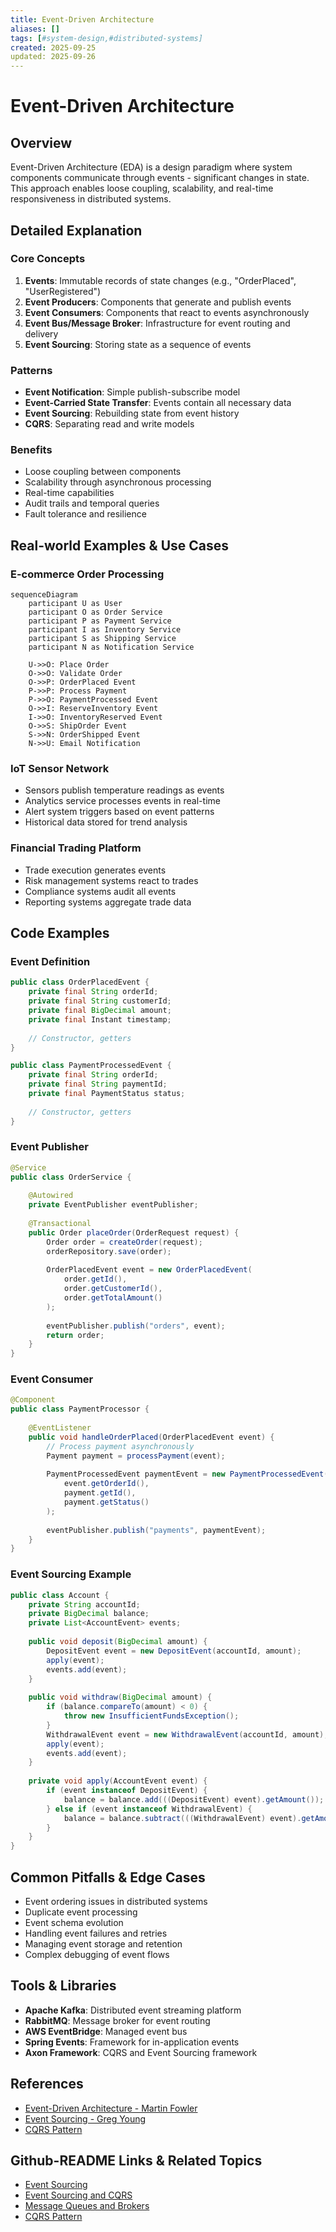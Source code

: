 ```yaml
---
title: Event-Driven Architecture
aliases: []
tags: [#system-design,#distributed-systems]
created: 2025-09-25
updated: 2025-09-26
---
```


# Event-Driven Architecture

## Overview

Event-Driven Architecture (EDA) is a design paradigm where system components communicate through events - significant changes in state. This approach enables loose coupling, scalability, and real-time responsiveness in distributed systems.

## Detailed Explanation

### Core Concepts

1. **Events**: Immutable records of state changes (e.g., "OrderPlaced", "UserRegistered")
2. **Event Producers**: Components that generate and publish events
3. **Event Consumers**: Components that react to events asynchronously
4. **Event Bus/Message Broker**: Infrastructure for event routing and delivery
5. **Event Sourcing**: Storing state as a sequence of events

### Patterns

- **Event Notification**: Simple publish-subscribe model
- **Event-Carried State Transfer**: Events contain all necessary data
- **Event Sourcing**: Rebuilding state from event history
- **CQRS**: Separating read and write models

### Benefits

- Loose coupling between components
- Scalability through asynchronous processing
- Real-time capabilities
- Audit trails and temporal queries
- Fault tolerance and resilience

## Real-world Examples & Use Cases

### E-commerce Order Processing
```mermaid
sequenceDiagram
    participant U as User
    participant O as Order Service
    participant P as Payment Service
    participant I as Inventory Service
    participant S as Shipping Service
    participant N as Notification Service

    U->>O: Place Order
    O->>O: Validate Order
    O->>P: OrderPlaced Event
    P->>P: Process Payment
    P->>O: PaymentProcessed Event
    O->>I: ReserveInventory Event
    I->>O: InventoryReserved Event
    O->>S: ShipOrder Event
    S->>N: OrderShipped Event
    N->>U: Email Notification
```

### IoT Sensor Network
- Sensors publish temperature readings as events
- Analytics service processes events in real-time
- Alert system triggers based on event patterns
- Historical data stored for trend analysis

### Financial Trading Platform
- Trade execution generates events
- Risk management systems react to trades
- Compliance systems audit all events
- Reporting systems aggregate trade data

## Code Examples

### Event Definition
```java
public class OrderPlacedEvent {
    private final String orderId;
    private final String customerId;
    private final BigDecimal amount;
    private final Instant timestamp;
    
    // Constructor, getters
}

public class PaymentProcessedEvent {
    private final String orderId;
    private final String paymentId;
    private final PaymentStatus status;
    
    // Constructor, getters
}
```

### Event Publisher
```java
@Service
public class OrderService {
    
    @Autowired
    private EventPublisher eventPublisher;
    
    @Transactional
    public Order placeOrder(OrderRequest request) {
        Order order = createOrder(request);
        orderRepository.save(order);
        
        OrderPlacedEvent event = new OrderPlacedEvent(
            order.getId(),
            order.getCustomerId(),
            order.getTotalAmount()
        );
        
        eventPublisher.publish("orders", event);
        return order;
    }
}
```

### Event Consumer
```java
@Component
public class PaymentProcessor {
    
    @EventListener
    public void handleOrderPlaced(OrderPlacedEvent event) {
        // Process payment asynchronously
        Payment payment = processPayment(event);
        
        PaymentProcessedEvent paymentEvent = new PaymentProcessedEvent(
            event.getOrderId(),
            payment.getId(),
            payment.getStatus()
        );
        
        eventPublisher.publish("payments", paymentEvent);
    }
}
```

### Event Sourcing Example
```java
public class Account {
    private String accountId;
    private BigDecimal balance;
    private List<AccountEvent> events;
    
    public void deposit(BigDecimal amount) {
        DepositEvent event = new DepositEvent(accountId, amount);
        apply(event);
        events.add(event);
    }
    
    public void withdraw(BigDecimal amount) {
        if (balance.compareTo(amount) < 0) {
            throw new InsufficientFundsException();
        }
        WithdrawalEvent event = new WithdrawalEvent(accountId, amount);
        apply(event);
        events.add(event);
    }
    
    private void apply(AccountEvent event) {
        if (event instanceof DepositEvent) {
            balance = balance.add(((DepositEvent) event).getAmount());
        } else if (event instanceof WithdrawalEvent) {
            balance = balance.subtract(((WithdrawalEvent) event).getAmount());
        }
    }
}
```

## Common Pitfalls & Edge Cases

- Event ordering issues in distributed systems
- Duplicate event processing
- Event schema evolution
- Handling event failures and retries
- Managing event storage and retention
- Complex debugging of event flows

## Tools & Libraries

- **Apache Kafka**: Distributed event streaming platform
- **RabbitMQ**: Message broker for event routing
- **AWS EventBridge**: Managed event bus
- **Spring Events**: Framework for in-application events
- **Axon Framework**: CQRS and Event Sourcing framework

## References

- [Event-Driven Architecture - Martin Fowler](https://martinfowler.com/articles/201701-event-driven.html)
- [Event Sourcing - Greg Young](https://www.eventstore.com/blog/what-is-event-sourcing)
- [CQRS Pattern](https://docs.microsoft.com/en-us/azure/architecture/patterns/cqrs)

## Github-README Links & Related Topics

- [Event Sourcing](../event-sourcing/README.md)
- [Event Sourcing and CQRS](../event-sourcing-and-cqrs/README.md)
- [Message Queues and Brokers](../message-queues-and-brokers/README.md)
- [CQRS Pattern](../cqrs-pattern/README.md)